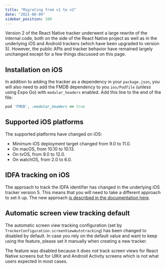 ```yaml
---
title: "Migrating from v1 to v2"
date: "2021-08-09"
sidebar_position: 100
---
```


Version 2 of the React Native tracker underwent a large rewrite of the internal code, both on the side of the React Native project as well as in the underlying iOS and Android trackers (which have been upgraded to version 5). However, the public APIs and tracker behavior have remained largely unchanged except for a few things discussed on this page.

## Installation on iOS

In addition to adding the tracker as a dependency in your `package.json`, you will also need to add the FMDB dependency to you `ios/Podfile` (unless using Expo Go) with `modular_headers` enabled. Add this line to the end of the file:

```rb
pod 'FMDB', :modular_headers => true
```

## Supported iOS platforms

The supported platforms have changed on iOS:

* Minimum iOS deployment target changed from 9.0 to 11.0.
* On macOS, from 10.10 to 10.13.
* On tvOS, from 9.0 to 12.0.
* On watchOS, from 2.0 to 6.0.

## IDFA tracking on iOS

The approach to track the IDFA identifier has changed in the underlying iOS tracker version 5. This means that you will need to take a different approach to set it up. The new approach [is described in the documentation here](/docs/sources/trackers/react-native-tracker/tracking-events/platform-and-application-context/index.md).

## Automatic screen view tracking default

The automatic screen view tracking configuration (set by `TrackerConfiguration.screenViewAutotracking`) has been changed to disabled by default. In case you rely on the default value and want to keep using the feature, please set it manually when creating a new tracker.

The feature was disabled because it does not track screen views for React Native screens but for UIKit and Android Activity screens which is not what users expected in most cases.
